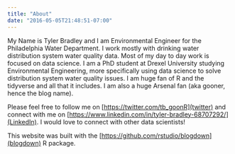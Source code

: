 ```yaml
---
title: "About"
date: "2016-05-05T21:48:51-07:00"
---
```


My Name is Tyler Bradley and I am Environmental Engineer for the Philadelphia Water Department. I work mostly with drinking water distribution system water quality data. Most of my day to day work is focused on data science. I am a PhD student at Drexel University studying Environmental Engineering, more specifically using data science to solve distribution system water quality issues. I am huge fan of R and the tidyverse and all that it includes. I am also a huge Arsenal fan (aka gooner, hence the blog name). 

Please feel free to follow me on  [https://twitter.com/tb_goonR](twitter) and connect with me on [https://www.linkedin.com/in/tyler-bradley-68707292/](LinkedIn). I would love to connect with other data scientists! 

This website was built with the [https://github.com/rstudio/blogdown](blogdown) R package. 
